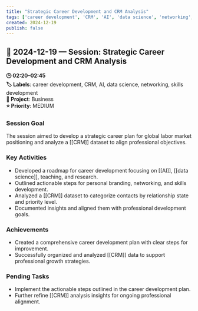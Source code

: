 ```yaml
---
title: "Strategic Career Development and CRM Analysis"
tags: ['career development', 'CRM', 'AI', 'data science', 'networking', 'skills development']
created: 2024-12-19
publish: false
---
```


## 📅 2024-12-19 — Session: Strategic Career Development and CRM Analysis

**🕒 02:20–02:45**  
**🏷️ Labels**: career development, CRM, AI, data science, networking, skills development  
**📂 Project**: Business  
**⭐ Priority**: MEDIUM  


### Session Goal
The session aimed to develop a strategic career plan for global labor market positioning and analyze a [[CRM]] dataset to align professional objectives.

### Key Activities
- Developed a roadmap for career development focusing on [[AI]], [[data science]], teaching, and research.
- Outlined actionable steps for personal branding, networking, and skills development.
- Analyzed a [[CRM]] dataset to categorize contacts by relationship state and priority level.
- Documented insights and aligned them with professional development goals.

### Achievements
- Created a comprehensive career development plan with clear steps for improvement.
- Successfully organized and analyzed [[CRM]] data to support professional growth strategies.

### Pending Tasks
- Implement the actionable steps outlined in the career development plan.
- Further refine [[CRM]] analysis insights for ongoing professional alignment.
